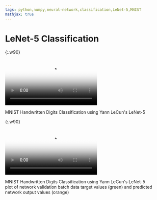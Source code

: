 ```yaml
---
tags: python,numpy,neural-network,classification,LeNet-5,MNIST
mathjax: true
---
```

# LeNet-5 Classification

{:.w90}
<div class="video">
<video controls poster="assets/videos/le_net_5_mnist.png">
  <source src="assets/videos/le_net_5_mnist.webm" type="video/webm">
  <source src="assets/videos/le_net_5_mnist.ogv" type="video/ogg">
  <source src="assets/videos/le_net_5_mnist.mp4" type="video/mp4">
</video>
<p>MNIST Handwritten Digits Classification using Yann LeCun's LeNet-5</p>
</div>

{:.w90}
<div class="video">
<video controls poster="assets/videos/le_net_5_mnist_2.png">
  <source src="assets/videos/le_net_5_mnist_2.webm" type="video/webm">
  <source src="assets/videos/le_net_5_mnist_2.ogv" type="video/ogg">
  <source src="assets/videos/le_net_5_mnist_2.mp4" type="video/mp4">
</video>
<p>MNIST Handwritten Digits Classification using Yann LeCun's LeNet-5<br>
plot of network validation batch data target values (green) and 
predicted network output values (orange)</p>
</div>

